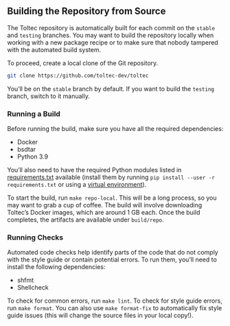 ## Building the Repository from Source

The Toltec repository is automatically built for each commit on the `stable` and `testing` branches.
You may want to build the repository locally when working with a new package recipe or to make sure that nobody tampered with the automated build system.

To proceed, create a local clone of the Git repository.

```sh
git clone https://github.com/toltec-dev/toltec
```

You’ll be on the `stable` branch by default.
If you want to build the `testing` branch, switch to it manually.

### Running a Build

Before running the build, make sure you have all the required dependencies:

* Docker
* bsdtar
* Python 3.9

You’ll also need to have the required Python modules listed in [requirements.txt](../requirements.txt) available (install them by running `pip install --user -r requirements.txt` or using a [virtual environment](https://docs.python.org/3/tutorial/venv.html)).

To start the build, run `make repo-local`.
This will be a long process, so you may want to grab a cup of coffee.
The build will involve downloading Toltec’s Docker images, which are around 1 GB each.
Once the build completes, the artifacts are available under `build/repo`.

### Running Checks

Automated code checks help identify parts of the code that do not comply with the style guide or contain potential errors.
To run them, you’ll need to install the following dependencies:

* shfmt
* Shellcheck

To check for common errors, run `make lint`.
To check for style guide errors, run `make format`.
You can also use `make format-fix` to automatically fix style guide issues (this will change the source files in your local copy!).
